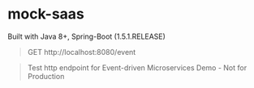 mock-saas
=======================

Built with Java 8+, Spring-Boot (1.5.1.RELEASE)

>GET http://localhost:8080/event

>Test http endpoint for Event-driven Microservices Demo - Not for Production